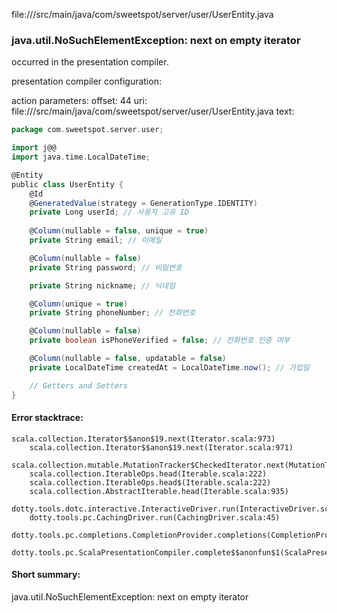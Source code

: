 file://<WORKSPACE>/src/main/java/com/sweetspot/server/user/UserEntity.java
### java.util.NoSuchElementException: next on empty iterator

occurred in the presentation compiler.

presentation compiler configuration:


action parameters:
offset: 44
uri: file://<WORKSPACE>/src/main/java/com/sweetspot/server/user/UserEntity.java
text:
```scala
package com.sweetspot.server.user;

import j@@
import java.time.LocalDateTime;

@Entity
public class UserEntity {
    @Id
    @GeneratedValue(strategy = GenerationType.IDENTITY)
    private Long userId; // 사용자 고유 ID
    
    @Column(nullable = false, unique = true)
    private String email; // 이메일

    @Column(nullable = false)
    private String password; // 비밀번호

    private String nickname; // 닉네임

    @Column(unique = true)
    private String phoneNumber; // 전화번호

    @Column(nullable = false)
    private boolean isPhoneVerified = false; // 전화번호 인증 여부

    @Column(nullable = false, updatable = false)
    private LocalDateTime createdAt = LocalDateTime.now(); // 가입일

    // Getters and Setters
}

```



#### Error stacktrace:

```
scala.collection.Iterator$$anon$19.next(Iterator.scala:973)
	scala.collection.Iterator$$anon$19.next(Iterator.scala:971)
	scala.collection.mutable.MutationTracker$CheckedIterator.next(MutationTracker.scala:76)
	scala.collection.IterableOps.head(Iterable.scala:222)
	scala.collection.IterableOps.head$(Iterable.scala:222)
	scala.collection.AbstractIterable.head(Iterable.scala:935)
	dotty.tools.dotc.interactive.InteractiveDriver.run(InteractiveDriver.scala:164)
	dotty.tools.pc.CachingDriver.run(CachingDriver.scala:45)
	dotty.tools.pc.completions.CompletionProvider.completions(CompletionProvider.scala:72)
	dotty.tools.pc.ScalaPresentationCompiler.complete$$anonfun$1(ScalaPresentationCompiler.scala:150)
```
#### Short summary: 

java.util.NoSuchElementException: next on empty iterator